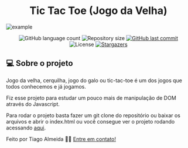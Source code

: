 <h1 align="center"> Tic Tac Toe (Jogo da Velha) </h1>

![example](https://media.giphy.com/media/xVa3xn9WFARWiWyGy0/giphy.gif) 


<p align="center">
  <img alt="GitHub language count" src="https://img.shields.io/github/languages/count/TiagoAlmeida13/tic-tac-toe?color=%2304D361">

  <img alt="Repository size" src="https://img.shields.io/github/repo-size/TiagoAlmeida13/tic-tac-toe">
  
  <a href="https://github.com/TiagoAlmeida13/tic-tac-toe/commits/master">
    <img alt="GitHub last commit" src="https://img.shields.io/github/last-commit/TiagoAlmeida13/tic-tac-toe">
  </a>

  <img alt="License" src="https://img.shields.io/badge/license-MIT-brightgreen">
   <a href="https://github.com/TiagoAlmeida13/tic-tac-toe/stargazers">
    <img alt="Stargazers" src="https://img.shields.io/github/stars/TiagoAlmeida13/tic-tac-toe?style=social">
  </a>
</p>


## 💻 Sobre o projeto

Jogo da velha, cerquilha, jogo do galo ou tic-tac-toe é um dos jogos que todos conhecemos e já jogamos.

Fiz esse projeto para estudar um pouco mais de manipulação de DOM através do Javascript.



Para rodar o projeto basta fazer um git clone do repositório ou baixar os arquivos e abrir o index.html ou 
você consegue ver o projeto rodando acessando [aqui][projeto].




Feito por Tiago Almeida 👋🏽 [Entre em contato!](linkedin.com/in/tiago-machadoalmeida/)

[vscode]: https://code.visualstudio.com/
[license]: https://opensource.org/licenses/MIT
[projeto]: https://tiagoalmeida13.github.io/tic-tac-toe/
